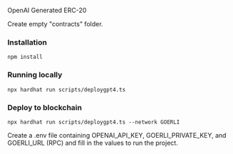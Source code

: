 OpenAI Generated ERC-20

Create empty "contracts" folder.

### Installation
```npm install```
### Running locally
```npx hardhat run scripts/deploygpt4.ts```
### Deploy to blockchain
```npx hardhat run scripts/deploygpt4.ts --network GOERLI```

Create a .env file containing OPENAI_API_KEY, GOERLI_PRIVATE_KEY, and GOERLI_URL (RPC) and fill in the values to run the project.
